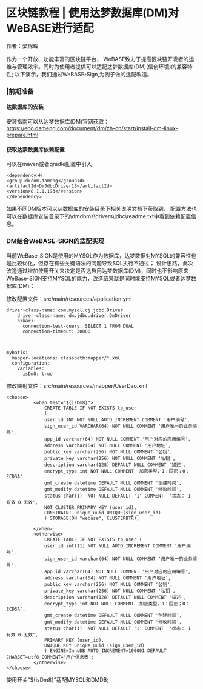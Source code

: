 # 区块链教程 | 使用达梦数据库(DM)对WeBASE进行适配 

作者：梁锦辉

作为一个开放、功能丰富的区块链平台， WeBASE致力于提高区块链开发者的运维与管理效率。同时为使用者提供可以适配达梦数据库(DM)(信创环境)的兼容特性;
以下演示，我们通过WeBASE-Sign,为例子做的适配改造。

### |前期准备

#### 达数据库的安装
安装指南可以从达梦数据库(DM)官网获取：https://eco.dameng.com/document/dm/zh-cn/start/install-dm-linux-prepare.html

#### 获取达蒙数据库依赖配置
可以在maven或者gradle配置中引入

``` maven依赖配置示例
<dependency>H
<groupId>com.dameng</groupId>
<artifactId>DmJdbcDriver18</artifactId>
<version>8.1.1.193</version>
</dependency>
```

如果不同DM版本可以从数据库的安装目录下相关说明文档下获取到，
配置方法也可以在数据库安装目录下的\dmdbms\drivers\jdbc\readme.txt中看到依赖配置信息。

### DM结合WeBASE-SIGN的适配实现
当前WeBase-SIGN是使用的MYSQL作为数据库，达梦数据对MYSQL的兼容性也是比较优化，但存在有些关键语法的问题导致SQL执行不通过；
设计思路，此次改造通过增加使用开关来决定是否达启用达梦数据库(DM)，同时也不影响原来WeBase-SIGN支持MYSQL的能力，改造结果就是同时能支持MYSQL或者达梦数据库(DM)；

修改配置文件：src/main/resources/application.yml
```
driver-class-name: com.mysql.cj.jdbc.Driver
    driver-class-name: dm.jdbc.driver.DmDriver
    hikari:
      connection-test-query: SELECT 1 FROM DUAL
      connection-timeout: 30000



mybatis: 
  mapper-locations: classpath:mapper/*.xml
  configuration:
    variables:
      isDm8: true

```

修改映射文件：src/main/resources/mapper/UserDao.xml
```
<choose>
          <when test="${isDm8}">
              CREATE TABLE IF NOT EXISTS tb_user
              (
              user_id INT NOT NULL AUTO_INCREMENT COMMENT '用户编号',
              sign_user_id VARCHAR(64) NOT NULL COMMENT '用户唯一的业务编号',
              app_id varchar(64) NOT NULL COMMENT '用户对应的应用编号',
              address varchar(64) NOT NULL COMMENT '用户地址',
              public_key varchar(256) NOT NULL COMMENT '公钥',
              private_key varchar(256) NOT NULL COMMENT '私钥',
              description varchar(128) DEFAULT NULL COMMENT '描述',
              encrypt_type int NOT NULL COMMENT '加密类型，1：国密；0：ECDSA',
              gmt_create datetime DEFAULT NULL COMMENT '创建时间',
              gmt_modify datetime DEFAULT NULL COMMENT '修改时间',
              status char(1)  NOT NULL DEFAULT '1' COMMENT  '状态： 1 有效 0 无效',
              NOT CLUSTER PRIMARY KEY (user_id),
              CONSTRAINT unique_uuid UNIQUE(sign_user_id)
              ) STORAGE(ON "webase", CLUSTERBTR);

          </when>
          <otherwise>
              CREATE TABLE IF NOT EXISTS tb_user (
              user_id int(11) NOT NULL AUTO_INCREMENT COMMENT '用户编号',
              sign_user_id varchar(64) NOT NULL COMMENT '用户唯一的业务编号',
              app_id varchar(64) NOT NULL COMMENT '用户对应的应用编号',
              address varchar(64) NOT NULL COMMENT '用户地址',
              public_key varchar(256) NOT NULL COMMENT '公钥',
              private_key varchar(256) NOT NULL COMMENT '私钥',
              description varchar(128) DEFAULT NULL COMMENT '描述',
              encrypt_type int NOT NULL COMMENT '加密类型，1：国密；0：ECDSA',
              gmt_create datetime DEFAULT NULL COMMENT '创建时间',
              gmt_modify datetime DEFAULT NULL COMMENT '修改时间',
              status char(1)  NOT NULL DEFAULT '1' COMMENT  '状态： 1 有效 0 无效',
              PRIMARY KEY (user_id),
              UNIQUE KEY unique_uuid (sign_user_id)
              ) ENGINE=InnoDB AUTO_INCREMENT=100001 DEFAULT CHARSET=utf8 COMMENT='用户信息表';
          </otherwise>
</choose>
```

使用开关"${isDm8}"适配MYSQL和DMDB;








